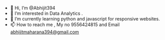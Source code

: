 - 👋 Hi, I’m @Abhijit394
- 👀 I’m interested in Data Analytics .
- 🌱 I’m currently learning python and javascript for responsive websites.
- 📫 How to reach me , My no 9556424815 and Email abhijitmaharana394@gmail.com


<!---
Abhijit394/Abhijit394 is a ✨ special ✨ repository because its `README.md` (this file) appears on your GitHub profile.
You can click the Preview link to take a look at your changes.
--->
